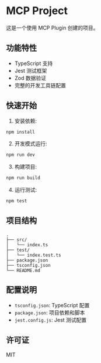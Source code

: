 # MCP Project

这是一个使用 MCP Plugin 创建的项目。

## 功能特性

- TypeScript 支持
- Jest 测试框架
- Zod 数据验证
- 完整的开发工具链配置

## 快速开始

1. 安装依赖:

```bash
npm install
```

2. 开发模式运行:

```bash
npm run dev
```

3. 构建项目:

```bash
npm run build
```

4. 运行测试:

```bash
npm test
```

## 项目结构

```
.
├── src/
│   └── index.ts
├── test/
│   └── index.test.ts
├── package.json
├── tsconfig.json
└── README.md
```

## 配置说明

- `tsconfig.json`: TypeScript 配置
- `package.json`: 项目依赖和脚本
- `jest.config.js`: Jest 测试配置

## 许可证

MIT 